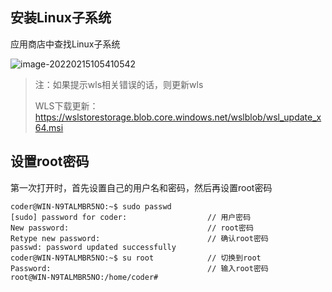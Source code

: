 ## 安装Linux子系统

应用商店中查找Linux子系统

![image-20220215105410542](https://cdn.coder369.com/img/blog/image-20220215105410542.png)

> 注：如果提示wls相关错误的话，则更新wls
>
> WLS下载更新：https://wslstorestorage.blob.core.windows.net/wslblob/wsl_update_x64.msi



## 设置root密码

第一次打开时，首先设置自己的用户名和密码，然后再设置root密码

```
coder@WIN-N9TALMBR5NO:~$ sudo passwd
[sudo] password for coder:                  // 用户密码
New password:                               // root密码
Retype new password:                        // 确认root密码
passwd: password updated successfully
coder@WIN-N9TALMBR5NO:~$ su root            // 切换到root
Password:                                   // 输入root密码
root@WIN-N9TALMBR5NO:/home/coder#
```


